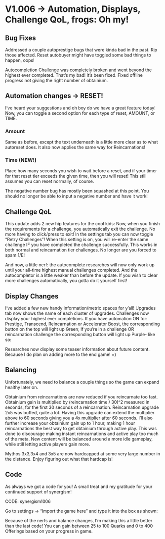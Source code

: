 # V1.006 → Automation, Displays, Challenge QoL, frogs: Oh my!

## Bug Fixes
Addressed a couple autoprestige bugs that were kinda bad in the past. Rip those affected.
Reset autobuyer might have toggled some bad things to happen, oops!

Autocompletion Challenge was completely broken and went beyond the highest ever completed. That’s my bad! It’s been fixed.
Fixed offline progress not giving the right number of obtainium.

## Automation changes → RESET!

I’ve heard your suggestions and oh boy do we have a great feature today! Now, you can toggle a second option for each type of reset, AMOUNT, or TIME.

### Amount
Same as before, except the text underneath is a little more clear as to what autoreset does. It also now applies the same way for Reincarnations!

### Time (NEW!)
Place how many seconds you wish to wait before a reset, and if your timer for that reset tier exceeds the given time, then you will reset! This still assumes you can reset normally, of course.

The negative number bug has mostly been squashed at this point. You should no longer be able to input a negative number and have it work!

## Challenge QoL
This update adds 2 new hip features for the cool kids:
Now, when you finish the requirements for a challenge, you automatically exit the challenge. No more having to click/press to exit!
In the settings tab you can now toggle “Retry Challenges”! When this setting is on, you will re-enter the same challenge IF you have completed the challenge successfully. This works in both normal and reincarnation tier challenges. No longer are you forced to spam 1/E!

And now, a little nerf: the autocomplete researches will now only work up until your all-time highest manual challenges completed. And the autocompletor is a little weaker than before the update. If you wish to clear more challenges automatically, you gotta do it yourself first!

## Display Changes

I’ve added a few new handy information/metric spaces for y’all!
Upgrades tab now shows the name of each cluster of upgrades.
Challenges now display your highest ever completions.
If you have automation ON for: Prestige, Transcend, Reincarnation or Accelerator Boost, the corresponding button on the top will light up Green; If you’re in a challenge OR reincarnation challenge the corresponding button will light up Purple- like so:

Researches now display some teaser information about future content. Because I do plan on adding more to the end game! =)

## Balancing
Unfortunately, we need to balance a couple things so the game can expand healthy later on.

Obtainium from reincarnations are now reduced if you reincarnate too fast. Obtainium gain is multiplied by (reincarnation time / 30)^2 measured in seconds, for the first 30 seconds of a reincarnation.
Reincarnation upgrade 2x5 was buffed, quite a lot. Having this upgrade can extend the multiplier above to 60 seconds giving you a 4x multiplier after 60 seconds. I’ll also further increase your obtainium gain up to 1 hour, making 1 hour reincarnations the best way to get obtainium through active play. This was done to discourage making instant reincarnations and active play too much of the meta. New content will be balanced around a more idle gameplay, while still letting active players gain more.

Mythos 3x3,3x4 and 3x5 are now hardcapped at some very large number in the distance. Enjoy figuring out what that hardcap is!


## Code
As always we got a code for you! A small treat and my gratitude for your continued support of synergism!

CODE: synergism1006

Go to settings → “Import the game here” and type it into the box as shown:

Because of the nerfs and balance changes, I’m making this a little better than the last code! You can gain between 25 to 100 Quarks and 0 to 400 Offerings based on your progress in game.
